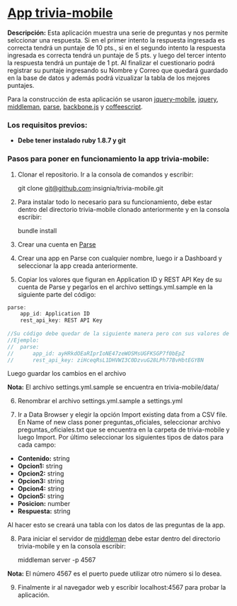 # [App trivia-mobile][url]

**Descripción:** Esta aplicación muestra una serie de preguntas y nos permite selccionar una respuesta. Si en el primer intento la respuesta ingresada es correcta tendrá un puntaje de 10 pts., si en el segundo intento la respuesta ingresada es correcta tendrá un puntaje de 5 pts. y luego del tercer intento la respuesta tendrá un puntaje de 1 pt. Al finalizar el cuestionario podrá registrar su puntaje ingresando su Nombre y Correo que quedará guardado en la base de datos y además podrá vizualizar la tabla de los mejores puntajes.

Para la construcción de esta aplicación se usaron [jquery-mobile][urljmobile], [jquery][urljquery], [middleman][urlMiddleman], [parse][urlParse], [backbone.js][urlbackbone] y [coffeescript][urlcoffee].

### Los requisitos previos: 

- **Debe tener instalado ruby 1.8.7 y git**


### Pasos para poner en funcionamiento la app trivia-mobile:

1) Clonar el repositorio. Ir a la consola de comandos y escribir:

	git clone git@github.com:insignia/trivia-mobile.git

2) Para instalar todo lo necesario para su funcionamiento, debe estar dentro del directorio trivia-mobile clonado anteriormente y en la consola escribir:

	bundle install 

3) Crear una cuenta en [Parse][urlParse] 

4) Crear una app en Parse con cualquier nombre, luego ir a Dashboard y seleccionar la app creada anteriormente.

5) Copiar los valores que figuran en Application ID y REST API Key de su cuenta de Parse y pegarlos en el archivo settings.yml.sample en la siguiente parte del código: 

```javascript
parse:
  	app_id: Application ID
  	rest_api_key: REST API Key
	
//Su código debe quedar de la siguiente manera pero con sus valores de Application ID y REST API Key. 
//Ejemplo: 
//	parse:
// 		app_id: ayHRkdOEaRIprIoNE47zeWOSMsUGFKSGP7f0bEpZ
// 		rest_api_key: ziHceqRsL1DHVWI3C0DzvuG28LPh77BvHbtEGYBN
```
Luego guardar los cambios en el archivo

**Nota:** El archivo settings.yml.sample se encuentra en trivia-mobile/data/

6) Renombrar el archivo settings.yml.sample a settings.yml

7) Ir a Data Browser y elegir la opción Import existing data from a CSV file. En Name of new class poner preguntas_oficiales, seleccionar archivo preguntas_oficiales.txt que se encuentra en la carpeta de trivia-mobile y luego Import. Por último seleccionar los siguientes tipos de datos para cada campo:
- **Contenido:** string
- **Opcion1:** string
- **Opcion2:** string
- **Opcion3:** string
- **Opcion4:** string
- **Opcion5:** string
- **Posicion:** number
- **Respuesta:** string

Al hacer esto se creará una tabla con los datos de las preguntas de la app.

8) Para iniciar el servidor de [middleman][urlMiddleman] debe estar dentro del directorio trivia-mobile y en la consola escribir:

	middleman server -p 4567

**Nota:** El número 4567 es el puerto puede utilizar otro número si lo desea.

9) Finalmente ir al navegador web y escribir localhost:4567 para probar la aplicación.

[url]: http://trivia-mobile.herokuapp.com/
[urlParse]: https://parse.com/
[urlMiddleman]: http://middlemanapp.com/
[urlbackbone]: http://backbonejs.org/
[urlcoffee]: http://coffeescript.org/
[urljmobile]: http://jquerymobile.com/
[urljquery]: http://jquery.com/
